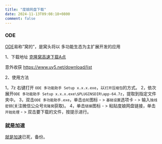```yaml
---
title: "度娘网盘下载"
date: 2024-11-13T09:08:18+0800
comment: false
---
```


### ODE

[ODE](https://www.uy5.net/ode)易称”窝的”，是窝头将以 多功能生态为主扩展开发的应用

1、下载地址 [克隆窝高速下载A点](https://www.uy5.net/download/list/?u_user=1&path=00019700101000000001/1611iptRY1EL0552023011810483286j/1611iptRY1EL078202210220137074zo/1611iptRY1EL05720240506014422zwp)

意外收获 https://www.uy5.net/download/list

2、使用方法

1，7z 右键打开 `ODE 多功能助手 Setup x.x.x.exe`，以`打开压缩包`的方式。
2，依次展开`ODE 多功能助手 Setup x.x.x.exe\$PLUGINSDIR\app-64.7z`，提取到指定文件夹中。
3，双击`ODE 多功能助手.exe`，单击`齿轮`图标 - > `基础设置`选项卡  - > 输入`独线密钥`(关注微信公众号`克隆窝`获取)。
4，单击`链接`图标 - > 粘贴度娘网盘链接，单击`开始处理`  - > 双击要下载的文件，按提示进行。

### 就是加速

[就是加速](https://www.94speed.com)已死，备份。